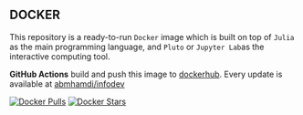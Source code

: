## DOCKER

This repository is a ready-to-run `Docker` image which is built on top of `Julia` as the main programming language, and `Pluto` or `Jupyter Lab`as the interactive computing tool.

**GitHub Actions** build and push this image to [dockerhub](https://hub.docker.com/). Every update is available at [abmhamdi/infodev](https://hub.docker.com/repository/docker/abmhamdi/infodev)

[![Docker Pulls](https://img.shields.io/docker/pulls/abmhamdi/infodev)](https://hub.docker.com/r/abmhamdi/infodev)
[![Docker Stars](https://img.shields.io/docker/stars/abmhamdi/infodev)](https://hub.docker.com/r/abmhamdi/infodev)
